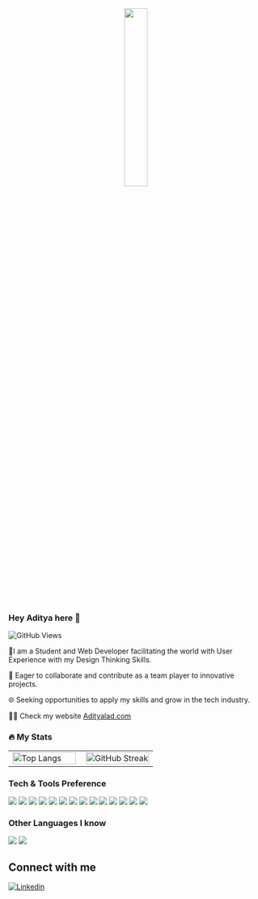 <div id="header" align="center">
  <img src= "https://media.giphy.com/media/f3iwJFOVOwuy7K6FFw/giphy.gif" width="30%" height="30%"/>
</div> 

### Hey Aditya here 👋    
![GitHub Views](https://komarev.com/ghpvc/?username=Adityalad-25&color=FAC151)

 🔸I am a Student and Web Developer facilitating the world with User Experience with my Design Thinking Skills.

🚀 Eager to collaborate and contribute as a team player to innovative projects. 

🌐 Seeking opportunities to apply my skills and grow in the tech industry.


👨‍💻 Check my website <a href="https://adityalad-25.github.io/portfoliowebsite/" rel="nofollow">Adityalad.com</a>

### 🔥 My Stats
<table style="width: 100%;">
  <tr>
    <td style="width: 50%; padding-right: 10px;">
      <a href="https://github.com/anuraghazra/github-readme-stats">
        <img src="https://github-readme-stats.vercel.app/api/top-langs/?username=Adityalad-25&layout=compact" alt="Top Langs" style="width: 100%; height: 100%;">
      </a>
    </td>
    <td style="width: 50%; padding-left: 10px;">
      <a href="https://git.io/streak-stats">
        <img src="https://github-readme-streak-stats.herokuapp.com/?user=Adityalad-25&theme=dark" alt="GitHub Streak" style="width: 100%; height: 100%;">
      </a>
    </td>
  </tr>
</table>







### Tech & Tools Preference

<img src = "https://img.shields.io/badge/-HTML5-E34F26?style=flat&logo=html5&logoColor=white"> <img src = "https://img.shields.io/badge/-CSS3-1572B6?style=flat&logo=css3&logoColor=white">
<img src="https://img.shields.io/badge/-Bootstrap-563D7C?style=flat&logo=bootstrap&logoColor=white">
<img src="https://img.shields.io/badge/-JavaScript-eed718?style=flat&logo=javascript&logoColor=ffffff">
<img src="https://img.shields.io/badge/-Sass-cc6699?style=flat&logo=sass&logoColor=ffffff">
<img src="https://img.shields.io/badge/-React-000000?style=flat&logo=react&logoColor=00c8ff">
<img src="https://img.shields.io/badge/-MongoDB-4DB33D?style=flat&logo=mongodb&logoColor=FFFFFF">
<img src="https://img.shields.io/badge/-MySQL-F29111?style=flat&logo=mysql&logoColor=FFFFFF">
<img src="https://img.shields.io/badge/-Express.js-787878?style=flat">
<img src="https://img.shields.io/badge/-Node.js-3C873A?style=flat&logo=Node.js&logoColor=white">
<img src="https://img.shields.io/badge/-Firebase-FFA611?style=flat&logo=firebase&logoColor=FFFFFF">
<img src="http://img.shields.io/badge/-Git-F1502F?style=flat&logo=git&logoColor=FFFFFF">
<img src="http://img.shields.io/badge/-Github-000000?style=flat&logo=github&logoColor=FFFFFF">
<img src="http://img.shields.io/badge/-VS%20Code-007ACC?style=flat&logo=visual%20studio%20code&logoColor=white">
### Other Languages I know
<img src="http://img.shields.io/badge/-Java-F89820?style=flat&logo=java&logoColor=white"> <img src="https://img.shields.io/badge/-C%20&%20C++-659ad2?style=flat&logo=c%2B%2B&logoColor=ffffff">

## Connect with me 

<a href="https://www.linkedin.com/in/aditya-lad-609586226/" rel="nofollow"><img src="https://camo.githubusercontent.com/74a807e4aa69d08242b3ef7798489efdc58fb37ce48fecade91a8ca64c62e583/68747470733a2f2f696d672e736869656c64732e696f2f62616467652f4c696e6b6564696e2d2532422d626c75653f7374796c653d736f6369616c266c6f676f3d6c696e6b6564696e" alt="Linkedin" data-canonical-src="https://img.shields.io/badge/Linkedin-%2B-blue?style=social&amp;logo=linkedin" style="max-width: 100%;"></a>

